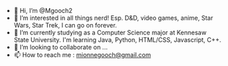 - 👋 Hi, I’m @Mgooch2
- 👀 I’m interested in all things nerd! Esp. D&D, video games, anime, Star Wars, Star Trek, I can go on forever.
- 🌱 I’m currently studying as a Computer Science major at Kennesaw State University. I'm learning Java, Python, HTML/CSS, Javascript, C++.
- 💞️ I’m looking to collaborate on ...
- 📫 How to reach me : mionnegooch@gmail.com

<!---
Mgooch2/Mgooch2 is a ✨ special ✨ repository because its `README.md` (this file) appears on your GitHub profile.
You can click the Preview link to take a look at your changes.
--->
